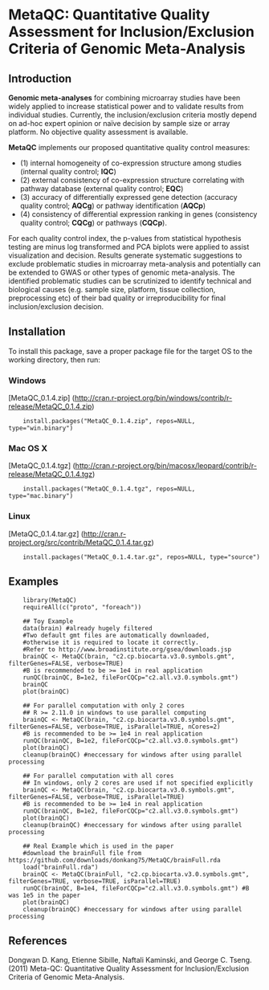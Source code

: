 MetaQC: Quantitative Quality Assessment for Inclusion/Exclusion Criteria of Genomic Meta-Analysis
============================================================================

Introduction
------------
__Genomic meta-analyses__ for combining microarray studies have been widely applied to increase statistical power and to validate results from individual studies. Currently, the inclusion/exclusion criteria mostly depend on ad-hoc expert opinion or naïve decision by sample size or array platform. No objective quality assessment is available. 

__MetaQC__ implements our proposed quantitative quality control measures: 

* (1) internal homogeneity of co-expression structure among studies (internal quality control; __IQC__)
* (2) external consistency of co-expression structure correlating with pathway database (external quality control; __EQC__)
* (3) accuracy of differentially expressed gene detection (accuracy quality control; __AQCg__) or pathway identification (__AQCp__)
* (4) consistency of differential expression ranking in genes (consistency quality control; __CQCg__) or pathways (__CQCp__). 

For each quality control index, the p-values from statistical hypothesis testing are minus log transformed and PCA biplots were applied to assist visualization and decision. Results generate systematic suggestions to exclude problematic studies in microarray meta-analysis and potentially can be extended to GWAS or other types of genomic meta-analysis. The identified problematic studies can be scrutinized to identify technical and biological causes (e.g. sample size, platform, tissue collection, preprocessing etc) of their bad quality or irreproducibility for final inclusion/exclusion decision.

Installation
--------------
To install this package, save a proper package file for the target OS to the working directory, then run:

### Windows            
[MetaQC_0.1.4.zip] (http://cran.r-project.org/bin/windows/contrib/r-release/MetaQC_0.1.4.zip)

        install.packages("MetaQC_0.1.4.zip", repos=NULL, type="win.binary")

### Mac OS X            
[MetaQC_0.1.4.tgz] (http://cran.r-project.org/bin/macosx/leopard/contrib/r-release/MetaQC_0.1.4.tgz)

        install.packages("MetaQC_0.1.4.tgz", repos=NULL, type="mac.binary")

### Linux            
[MetaQC_0.1.4.tar.gz] (http://cran.r-project.org/src/contrib/MetaQC_0.1.4.tar.gz)

        install.packages("MetaQC_0.1.4.tar.gz", repos=NULL, type="source")

Examples
-------------
        library(MetaQC)
	    requireAll(c("proto", "foreach"))

	   	## Toy Example
	    data(brain) #already hugely filtered
	    #Two default gmt files are automatically downloaded, 
		#otherwise it is required to locate it correctly.
	    #Refer to http://www.broadinstitute.org/gsea/downloads.jsp
	    brainQC <- MetaQC(brain, "c2.cp.biocarta.v3.0.symbols.gmt", filterGenes=FALSE, verbose=TRUE)
		#B is recommended to be >= 1e4 in real application					
	  	runQC(brainQC, B=1e2, fileForCQCp="c2.all.v3.0.symbols.gmt") 
	    brainQC
		plot(brainQC)

	    ## For parallel computation with only 2 cores
		## R >= 2.11.0 in windows to use parallel computing
	    brainQC <- MetaQC(brain, "c2.cp.biocarta.v3.0.symbols.gmt", filterGenes=FALSE, verbose=TRUE, isParallel=TRUE, nCores=2)
	    #B is recommended to be >= 1e4 in real application
	  	runQC(brainQC, B=1e2, fileForCQCp="c2.all.v3.0.symbols.gmt") 
		plot(brainQC)
	    cleanup(brainQC) #neccessary for windows after using parallel processing

	    ## For parallel computation with all cores
		## In windows, only 2 cores are used if not specified explicitly
	    brainQC <- MetaQC(brain, "c2.cp.biocarta.v3.0.symbols.gmt", filterGenes=FALSE, verbose=TRUE, isParallel=TRUE)
		#B is recommended to be >= 1e4 in real application					
	  	runQC(brainQC, B=1e2, fileForCQCp="c2.all.v3.0.symbols.gmt") 
		plot(brainQC)
	    cleanup(brainQC) #neccessary for windows after using parallel processing

		## Real Example which is used in the paper
		#download the brainFull file from https://github.com/downloads/donkang75/MetaQC/brainFull.rda
		load("brainFull.rda")
	    brainQC <- MetaQC(brainFull, "c2.cp.biocarta.v3.0.symbols.gmt", filterGenes=TRUE, verbose=TRUE, isParallel=TRUE)
	  	runQC(brainQC, B=1e4, fileForCQCp="c2.all.v3.0.symbols.gmt") #B was 1e5 in the paper 
		plot(brainQC)
	    cleanup(brainQC) #neccessary for windows after using parallel processing

References
----------
Dongwan D. Kang, Etienne Sibille, Naftali Kaminski, and George C. Tseng. (2011) Meta-QC: Quantitative Quality Assessment for Inclusion/Exclusion Criteria of Genomic Meta-Analysis. 
